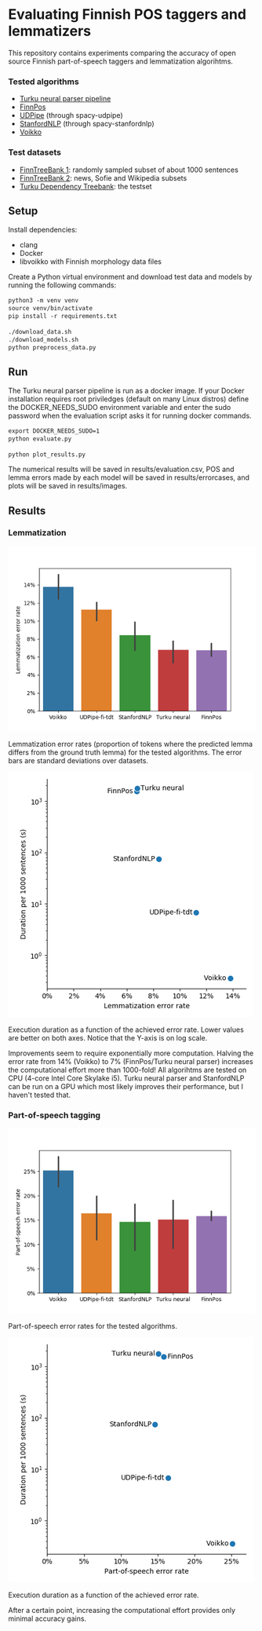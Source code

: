 # Evaluating Finnish POS taggers and lemmatizers

This repository contains experiments comparing the accuracy of open
source Finnish part-of-speech taggers and lemmatization algorihtms.

### Tested algorithms

* [Turku neural parser pipeline](https://turkunlp.org/Turku-neural-parser-pipeline/)
* [FinnPos](https://github.com/mpsilfve/FinnPos/wiki)
* [UDPipe](http://ufal.mff.cuni.cz/udpipe) (through spacy-udpipe)
* [StanfordNLP](https://stanfordnlp.github.io/stanfordnlp/) (through spacy-stanfordnlp)
* [Voikko](https://voikko.puimula.org/)

### Test datasets

* [FinnTreeBank 1](https://github.com/UniversalDependencies/UD_Finnish-FTB/blob/master/README.md): randomly sampled subset of about 1000 sentences
* [FinnTreeBank 2](http://urn.fi/urn:nbn:fi:lb-201407163): news, Sofie and Wikipedia subsets
* [Turku Dependency Treebank](https://github.com/UniversalDependencies/UD_Finnish-TDT): the testset

## Setup

Install dependencies:
* clang
* Docker
* libvoikko with Finnish morphology data files

Create a Python virtual environment and download test data and models by running the following commands:
```
python3 -m venv venv
source venv/bin/activate
pip install -r requirements.txt

./download_data.sh
./download_models.sh
python preprocess_data.py
```

## Run

The Turku neural parser pipeline is run as a docker image. If your
Docker installation requires root priviledges (default on many Linux
distros) define the DOCKER_NEEDS_SUDO environment variable and enter
the sudo password when the evaluation script asks it for running
docker commands.

```
export DOCKER_NEEDS_SUDO=1
python evaluate.py

python plot_results.py
```

The numerical results will be saved in results/evaluation.csv, POS and
lemma errors made by each model will be saved in results/errorcases,
and plots will be saved in results/images.

## Results

### Lemmatization

![Lemmatization error rates](images/lemma_wer.png)

Lemmatization error rates (proportion of tokens where the predicted
lemma differs from the ground truth lemma) for the tested algorithms.
The error bars are standard deviations over datasets.

![Lemmatization speed](images/lemma_speed.png)

Execution duration as a function of the achieved error rate. Lower
values are better on both axes. Notice that the Y-axis is on log
scale.

Improvements seem to require exponentially more computation. Halving
the error rate from 14% (Voikko) to 7% (FinnPos/Turku neural parser)
increases the computational effort more than 1000-fold! All algorihtms
are tested on CPU (4-core Intel Core Skylake i5). Turku neural parser
and StanfordNLP can be run on a GPU which most likely improves their
performance, but I haven't tested that.

### Part-of-speech tagging

![Part-of-speech error rates](images/pos_wer.png)

Part-of-speech error rates for the tested algorithms.

![Part-of-speech speed](images/pos_speed.png)

Execution duration as a function of the achieved error rate.

After a certain point, increasing the computational effort provides
only minimal accuracy gains.
